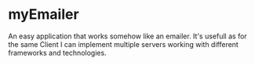 # myEmailer
An easy application that works somehow like an emailer.
It's usefull as for the same Client I can implement multiple servers working with different frameworks and technologies. 
